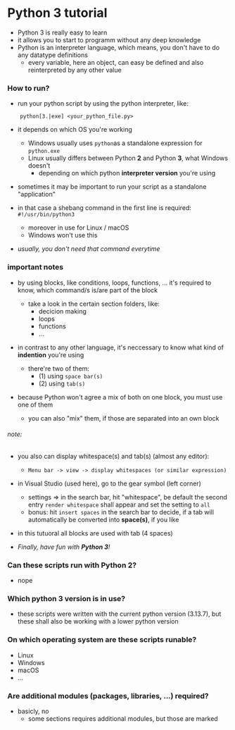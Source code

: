 # Python 3 tutorial

-   Python 3 is really easy to learn
-   it allows you to start to programm without any deep knowledge
-   Python is an interpreter language, which means, you don't have to do any datatype definitions
    -   every variable, here an object, can easy be defined and also reinterpreted by any other value

### How to run?

-   run your python script by using the python interpreter, like:

```
    python[3.|exe] <your_python_file.py>
```
-   it depends on which OS you're working
    -   Windows usually uses `python`as a standalone expression for `python.exe`
    -   Linux usually differs between Python **2** and Python **3**, what Windows doesn't
        -   depending on which python **interpreter version** you're using 
        
-   sometimes it may be important to run your script as a standalone "application"
-   in that case a shebang command in the first line is required: `#!/usr/bin/python3`
    -   moreover in use for Linux / macOS
    -   Windows won't use this

-   *usually, you don't need that command everytime*

### important notes
-   by using blocks, like conditions, loops, functions, ... it's required to know, which command/s is/are part of the block
    -   take a look in the certain section folders, like:
        -   decicion making
        -   loops
        -   functions
        -   ...
-   in contrast to any other language, it's neccessary to know what kind of **indention** you're using
    -   there're two of them:
        -   (1) using `space bar(s)`
        -   (2) using `tab(s)`

-   because Python won't agree a mix of both on one block, you must use one of them
    -   you can also "mix" them, if those are separated into an own block

###### note:
-   you also can display whitespace(s) and tab(s) (almost any editor):
    -   `Menu bar -> view -> display whitespaces (or similar expression)`

-   in Visual Studio (used here), go to the gear symbol (left corner)
    -   settings => in the search bar, hit "whitespace", be default the second entry `render whitespace` shall appear and set the setting to `all`
    -   bonus: hit `insert spaces` in the search bar to decide, if a tab will automatically be converted into **space(s)**, if you like
-   in this tutuoral all blocks are used with tab (4 spaces)


-   *Finally, have fun with **Python 3**!*

### Can these scripts run with Python 2?
-   nope

### Which python 3 version is in use?
-   these scripts were written with the current python version (3.13.7), but these shall also be working with a lower python version

### On which operating system are these scripts runable?
-   Linux
-   Windows
-   macOS
-   ...

### Are additional modules (packages, libraries, ...) required?
-   basicly, no
    -   some sections requires additional modules, but those are marked